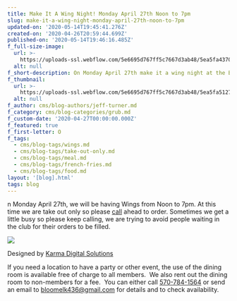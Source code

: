 ```yaml
---
title: Make It A Wing Night! Monday April 27th Noon to 7pm
slug: make-it-a-wing-night-monday-april-27th-noon-to-7pm
updated-on: '2020-05-14T19:45:41.276Z'
created-on: '2020-04-26T20:59:44.699Z'
published-on: '2020-05-14T19:46:16.485Z'
f_full-size-image:
  url: >-
    https://uploads-ssl.webflow.com/5e6695d767ff5c7667d3ab48/5ea5fa4370b5052a494772ff_Wing%20Night%20At%20The%20Bloomsburg%20Elks-OP.jpg
  alt: null
f_short-description: On Monday April 27th make it a wing night at the Bloomsburg Elks
f_thumbnail:
  url: >-
    https://uploads-ssl.webflow.com/5e6695d767ff5c7667d3ab48/5ea5fa5127484b9e25b0c9ca_Wing%20Night%20At%20The%20Bloomsburg%20Elks-Thumb-OP.jpg
  alt: null
f_author: cms/blog-authors/jeff-turner.md
f_category: cms/blog-categories/grub.md
f_custom-date: '2020-04-27T00:00:00.000Z'
f_featured: true
f_first-letter: O
f_tags:
  - cms/blog-tags/wings.md
  - cms/blog-tags/take-out-only.md
  - cms/blog-tags/meal.md
  - cms/blog-tags/french-fries.md
  - cms/blog-tags/food.md
layout: '[blog].html'
tags: blog
---
```


n Monday April 27th, we will be having Wings from Noon to 7pm. At this time we are take out only so please [call](tel:+15707841564) ahead to order. Sometimes we get a little busy so please keep calling, we are trying to avoid people waiting in the club for their orders to be filled.

![](https://uploads-ssl.webflow.com/5e6695d767ff5c7667d3ab48/5e9a850838205a9175cb491b_Wing%20Night%20At%20Your%20Bloomsburg%20Elks%20Op.jpg)

Designed by [Karma Digital Solutions](https://www.karmadigitalsolutions.com/)

If you need a location to have a party or other event, the use of the dining room is available free of charge to all members.  We also rent out the dining room to non-members for a fee.  You can either call [570-784-1564](tel:+15707841564) or send an email to [bloomelk436@gmail.com](mailto:bloomelk436@gmail.com) for details and to check availability.

‍

